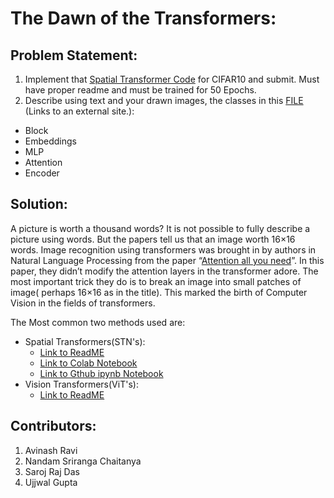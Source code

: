 # The Dawn of the Transformers:

## Problem Statement:

1. Implement that [Spatial Transformer Code](https://brsoff.github.io/tutorials/intermediate/spatial_transformer_tutorial.html) for CIFAR10 and submit. Must have proper readme and must be trained for 50 Epochs.
2. Describe using text and your drawn images, the classes in this [FILE](https://github.com/jeonsworld/ViT-pytorch/blob/main/models/modeling.py) (Links to an external site.):
 - Block
 - Embeddings
 - MLP
 - Attention
 - Encoder
 
## Solution:
A picture is worth a thousand words? It is not possible to fully describe a picture using words. But the papers tell us that an image worth 16×16 words. Image recognition using transformers was brought in by authors  in Natural Language Processing from the paper “[Attention all you need](https://arxiv.org/abs/1706.03762)”. In this paper, they didn’t modify the attention layers in the transformer adore. The most important trick they do is to break an image into small patches of image( perhaps 16×16 as in the title). This marked the birth of Computer Vision in the fields of transformers. 

The Most common two methods used  are:
- Spatial Transformers(STN's):
  - [Link to ReadME](https://github.com/NSR9/Extensive-Vision-AI/blob/main/Assignment_12/Spatial%20Transformation/ReadME.md)
  - [Link to Colab Notebook](https://colab.research.google.com/drive/13WDkYblEw1YQyKBYLzl2Fs-kFw-df9nJ)
  - [Link to Gthub ipynb Notebook](https://github.com/NSR9/Extensive-Vision-AI/blob/main/Assignment_12/Spatial%20Transformation/Assignment12_Spatial_Transformer.ipynb)
- Vision Transformers(ViT's):
  - [Link to ReadME](https://github.com/NSR9/Extensive-Vision-AI/blob/main/Assignment_12/Vision%20Transformers/ReadME.md)

## Contributors:
1. Avinash Ravi
2. Nandam Sriranga Chaitanya
3. Saroj Raj Das
4. Ujjwal Gupta
